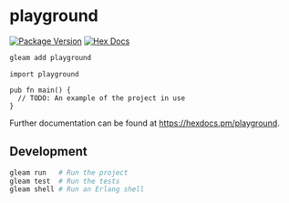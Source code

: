 # playground

[![Package Version](https://img.shields.io/hexpm/v/playground)](https://hex.pm/packages/playground)
[![Hex Docs](https://img.shields.io/badge/hex-docs-ffaff3)](https://hexdocs.pm/playground/)

```sh
gleam add playground
```
```gleam
import playground

pub fn main() {
  // TODO: An example of the project in use
}
```

Further documentation can be found at <https://hexdocs.pm/playground>.

## Development

```sh
gleam run   # Run the project
gleam test  # Run the tests
gleam shell # Run an Erlang shell
```
